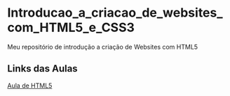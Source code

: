 # Introducao_a_criacao_de_websites_com_HTML5_e_CSS3
Meu repositório de introdução a criação de Websites com HTML5
## Links das Aulas
[Aula de HTML5](https://github.com/SrAgra/Introducao_a_criacao_de_websites_com_HTML5_e_CSS3/compare/master?expand=1#diff-2b5da1fc6bc36ae56ebbece2ca265350583e9eab25e37dd9df14c19873043b6f)
